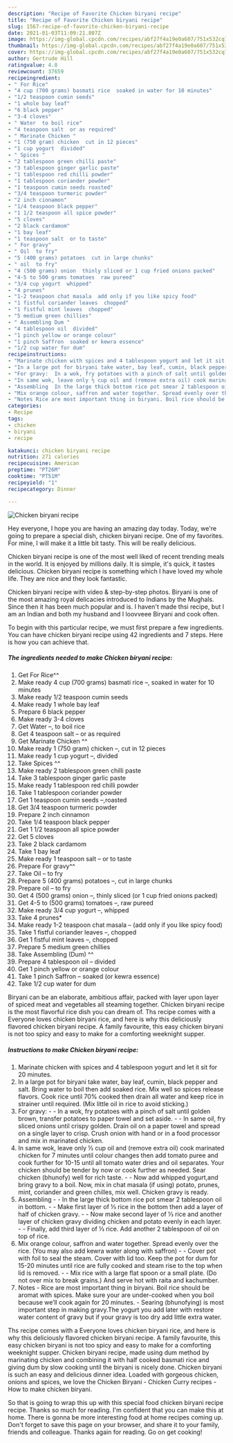 ```yaml
---
description: "Recipe of Favorite Chicken biryani recipe"
title: "Recipe of Favorite Chicken biryani recipe"
slug: 1567-recipe-of-favorite-chicken-biryani-recipe
date: 2021-01-03T11:09:21.807Z
image: https://img-global.cpcdn.com/recipes/abf27f4a19e0a607/751x532cq70/chicken-biryani-recipe-recipe-main-photo.jpg
thumbnail: https://img-global.cpcdn.com/recipes/abf27f4a19e0a607/751x532cq70/chicken-biryani-recipe-recipe-main-photo.jpg
cover: https://img-global.cpcdn.com/recipes/abf27f4a19e0a607/751x532cq70/chicken-biryani-recipe-recipe-main-photo.jpg
author: Gertrude Hill
ratingvalue: 4.8
reviewcount: 37659
recipeingredient:
- " For Rice"
- "4 cup (700 grams) basmati rice  soaked in water for 10 minutes"
- "1/2 teaspoon cumin seeds"
- "1 whole bay leaf"
- "6 black pepper"
- "3-4 cloves"
- " Water  to boil rice"
- "4 teaspoon salt  or as required"
- " Marinate Chicken "
- "1 (750 gram) chicken  cut in 12 pieces"
- "1 cup yogurt  divided"
- " Spices "
- "2 tablespoon green chilli paste"
- "3 tablespoon ginger garlic paste"
- "1 tablespoon red chilli powder"
- "1 tablespoon coriander powder"
- "1 teaspoon cumin seeds roasted"
- "3/4 teaspoon turmeric powder"
- "2 inch cinnamon"
- "1/4 teaspoon black pepper"
- "1 1/2 teaspoon all spice powder"
- "5 cloves"
- "2 black cardamom"
- "1 bay leaf"
- "1 teaspoon salt  or to taste"
- " For gravy"
- " Oil  to fry"
- "5 (400 grams) potatoes  cut in large chunks"
- " oil  to fry"
- "4 (500 grams) onion  thinly sliced or 1 cup fried onions packed"
- "4-5 to 500 grams tomatoes  raw pureed"
- "3/4 cup yogurt  whipped"
- "4 prunes"
- "1-2 teaspoon chat masala  add only if you like spicy food"
- "1 fistful coriander leaves  chopped"
- "1 fistful mint leaves  chopped"
- "5 medium green chillies"
- " Assembling Dum "
- "4 tablespoon oil  divided"
- "1 pinch yellow or orange colour"
- "1 pinch Saffron  soaked or kewra essence"
- "1/2 cup water for dum"
recipeinstructions:
- "Marinate chicken with spices and 4 tablespoon yogurt and let it sit for 20 minutes."
- "In a large pot for biryani take water, bay leaf, cumin, black pepper and salt. Bring water to boil then add soaked rice. Mix well so spices release flavors. Cook rice until 70% cooked then drain all water and keep rice in strainer until required. (Mix little oil in rice to avoid sticking.)"
- "For gravy:  In a wok, fry potatoes with a pinch of salt until golden brown, transfer potatoes to paper towel and set aside.  In same oil, fry sliced onions until crispy golden. Drain oil on a paper towel and spread on a single layer to crisp. Crush onion with hand or in a food processor and mix in marinated chicken."
- "In same wok, leave only ½ cup oil and (remove extra oil) cook marinated chicken for 7 minutes until colour changes then add tomato puree and cook further for 10-15 until all tomato water dries and oil separates. Your chicken should be tender by now or cook further as needed. Sear chicken (bhunofy) well for rich taste.   Now add whipped yogurt,and bring gravy to a boil. Now, mix in chat masala (if using) potato, prunes, mint, coriander and green chilles, mix well. Chicken gravy is ready."
- "Assembling  In the large thick bottom rice pot smear 2 tablespoon oil in bottom.  Make first layer of ⅓ rice in the bottom then add a layer of half of chicken gravy.  Now make second layer of ⅓ rice and another layer of chicken gravy dividing chicken and potato evenly in each layer.  Finally, add third layer of ⅓ rice. Add another 2 tablespoon of oil on top of rice."
- "Mix orange colour, saffron and water together. Spread evenly over the rice. (You may also add kewra water along with saffron)  Cover pot with foil to seal the steam. Cover with lid too. Keep the pot for dum for 15-20 minutes until rice are fully cooked and steam rise to the top when lid is removed.  Mix rice with a large flat spoon or a small plate. (Do not over mix to break grains.) And serve hot with raita and kachumber."
- "Notes Rice are most important thing in biryani. Boil rice should be aromat with spices. Make sure your are under-cooked when you boil because we’ll cook again for 20 minutes. Searing (bhunofying) is most important step in making gravy.The yogurt you add later with restore water content of gravy but if your gravy is too dry add little extra water."
categories:
- Recipe
tags:
- chicken
- biryani
- recipe

katakunci: chicken biryani recipe 
nutrition: 271 calories
recipecuisine: American
preptime: "PT26M"
cooktime: "PT51M"
recipeyield: "1"
recipecategory: Dinner

---
```



![Chicken biryani recipe](https://img-global.cpcdn.com/recipes/abf27f4a19e0a607/751x532cq70/chicken-biryani-recipe-recipe-main-photo.jpg)

Hey everyone, I hope you are having an amazing day today. Today, we're going to prepare a special dish, chicken biryani recipe. One of my favorites. For mine, I will make it a little bit tasty. This will be really delicious.

Chicken biryani recipe is one of the most well liked of recent trending meals in the world. It is enjoyed by millions daily. It is simple, it's quick, it tastes delicious. Chicken biryani recipe is something which I have loved my whole life. They are nice and they look fantastic.

Chicken biryani recipe with video &amp; step-by-step photos. Biryani is one of the most amazing royal delicacies introduced to Indians by the Mughals. Since then it has been much popular and is. I haven&#39;t made thsi recipe, but I am an Indian and both my husband and I loovveee Biryani and cook often.


To begin with this particular recipe, we must first prepare a few ingredients. You can have chicken biryani recipe using 42 ingredients and 7 steps. Here is how you can achieve that.

<!--inarticleads1-->

##### The ingredients needed to make Chicken biryani recipe:

1. Get  For Rice^^
1. Make ready 4 cup (700 grams) basmati rice –, soaked in water for 10 minutes
1. Make ready 1/2 teaspoon cumin seeds
1. Make ready 1 whole bay leaf
1. Prepare 6 black pepper
1. Make ready 3-4 cloves
1. Get  Water –, to boil rice
1. Get 4 teaspoon salt – or as required
1. Get  Marinate Chicken ^^
1. Make ready 1 (750 gram) chicken –, cut in 12 pieces
1. Make ready 1 cup yogurt –, divided
1. Take  Spices ^^
1. Make ready 2 tablespoon green chilli paste
1. Take 3 tablespoon ginger garlic paste
1. Make ready 1 tablespoon red chilli powder
1. Take 1 tablespoon coriander powder
1. Get 1 teaspoon cumin seeds –,roasted
1. Get 3/4 teaspoon turmeric powder
1. Prepare 2 inch cinnamon
1. Take 1/4 teaspoon black pepper
1. Get 1 1/2 teaspoon all spice powder
1. Get 5 cloves
1. Take 2 black cardamom
1. Take 1 bay leaf
1. Make ready 1 teaspoon salt – or to taste
1. Prepare  For gravy^^
1. Take  Oil – to fry
1. Prepare 5 (400 grams) potatoes –, cut in large chunks
1. Prepare  oil – to fry
1. Get 4 (500 grams) onion –, thinly sliced (or 1 cup fried onions packed)
1. Get 4-5 to (500 grams) tomatoes –, raw pureed
1. Make ready 3/4 cup yogurt –, whipped
1. Take 4 prunes*
1. Make ready 1-2 teaspoon chat masala – (add only if you like spicy food)
1. Take 1 fistful coriander leaves –, chopped
1. Get 1 fistful mint leaves –, chopped
1. Prepare 5 medium green chillies
1. Take  Assembling (Dum) ^^
1. Prepare 4 tablespoon oil – divided
1. Get 1 pinch yellow or orange colour
1. Take 1 pinch Saffron – soaked (or kewra essence)
1. Take 1/2 cup water for dum


Biryani can be an elaborate, ambitious affair, packed with layer upon layer of spiced meat and vegetables all steaming together. Chicken biryani recipe is the most flavorful rice dish you can dream of. Ths recipe comes with a Everyone loves chicken biryani rice, and here is why this deliciously flavored chicken biryani recipe. A family favourite, this easy chicken biryani is not too spicy and easy to make for a comforting weeknight supper. 

<!--inarticleads2-->

##### Instructions to make Chicken biryani recipe:

1. Marinate chicken with spices and 4 tablespoon yogurt and let it sit for 20 minutes.
1. In a large pot for biryani take water, bay leaf, cumin, black pepper and salt. Bring water to boil then add soaked rice. Mix well so spices release flavors. Cook rice until 70% cooked then drain all water and keep rice in strainer until required. (Mix little oil in rice to avoid sticking.)
1. For gravy: -  - In a wok, fry potatoes with a pinch of salt until golden brown, transfer potatoes to paper towel and set aside. -  - In same oil, fry sliced onions until crispy golden. Drain oil on a paper towel and spread on a single layer to crisp. Crush onion with hand or in a food processor and mix in marinated chicken.
1. In same wok, leave only ½ cup oil and (remove extra oil) cook marinated chicken for 7 minutes until colour changes then add tomato puree and cook further for 10-15 until all tomato water dries and oil separates. Your chicken should be tender by now or cook further as needed. Sear chicken (bhunofy) well for rich taste.  -  - Now add whipped yogurt,and bring gravy to a boil. Now, mix in chat masala (if using) potato, prunes, mint, coriander and green chilles, mix well. Chicken gravy is ready.
1. Assembling -  - In the large thick bottom rice pot smear 2 tablespoon oil in bottom. -  - Make first layer of ⅓ rice in the bottom then add a layer of half of chicken gravy. -  - Now make second layer of ⅓ rice and another layer of chicken gravy dividing chicken and potato evenly in each layer. -  - Finally, add third layer of ⅓ rice. Add another 2 tablespoon of oil on top of rice.
1. Mix orange colour, saffron and water together. Spread evenly over the rice. (You may also add kewra water along with saffron) -  - Cover pot with foil to seal the steam. Cover with lid too. Keep the pot for dum for 15-20 minutes until rice are fully cooked and steam rise to the top when lid is removed. -  - Mix rice with a large flat spoon or a small plate. (Do not over mix to break grains.) And serve hot with raita and kachumber.
1. Notes - Rice are most important thing in biryani. Boil rice should be aromat with spices. Make sure your are under-cooked when you boil because we’ll cook again for 20 minutes. - Searing (bhunofying) is most important step in making gravy.The yogurt you add later with restore water content of gravy but if your gravy is too dry add little extra water.


Ths recipe comes with a Everyone loves chicken biryani rice, and here is why this deliciously flavored chicken biryani recipe. A family favourite, this easy chicken biryani is not too spicy and easy to make for a comforting weeknight supper. Chicken biryani recipe, made using dum method by marinating chicken and combining it with half cooked basmati rice and giving dum by slow cooking until the biryani is nicely done. Chicken biryani is such an easy and delicious dinner idea. Loaded with gorgeous chicken, onions and spices, we love the Chicken Biryani - Chicken Curry recipes - How to make chicken biryani. 

So that is going to wrap this up with this special food chicken biryani recipe recipe. Thanks so much for reading. I'm confident that you can make this at home. There is gonna be more interesting food at home recipes coming up. Don't forget to save this page on your browser, and share it to your family, friends and colleague. Thanks again for reading. Go on get cooking!
